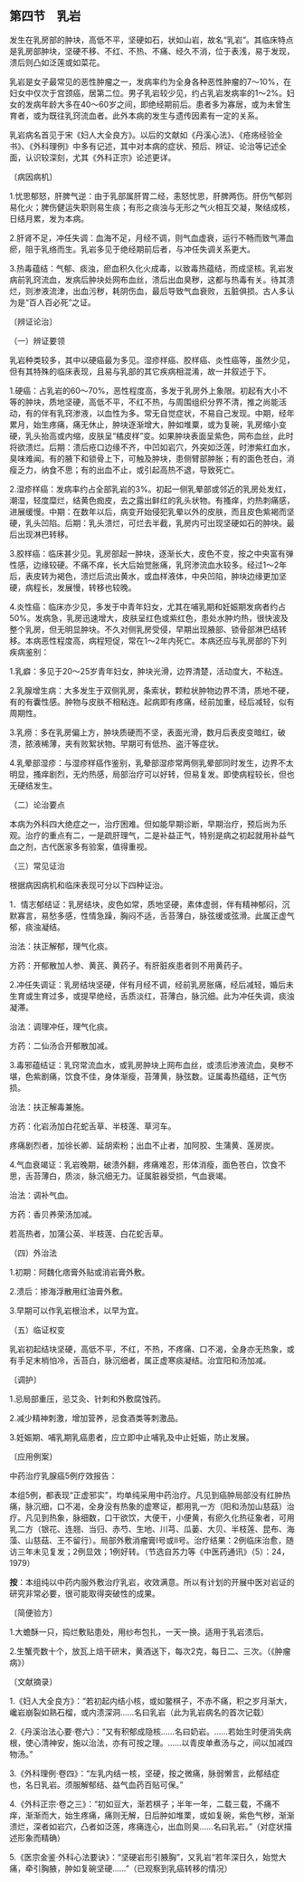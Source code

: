 ## 第四节　乳岩

发生在乳房部的肿块，高低不平，坚硬如石，状如山岩，故名“乳岩”。其临床特点是乳房部肿块，坚硬不移、不红、不热、不痛、经久不消，位于表浅，易于发现，溃后则凸如泛莲或如菜花。

乳岩是女子最常见的恶性肿瘤之一，发病率约为全身各种恶性肿瘤的7〜10%，在妇女中仅次于宫颈癌，居第二位。男子乳岩较少见，约占乳岩发病率的1〜2%。妇女的发病年龄大多在40〜60岁之间，即绝经期前后。患者多为寡居，或为未曾生育者，或为既往乳窍流血者。此外本病的发生与遗传因素有一定的关系。

乳岩病名首见于宋《妇人大全良方》。以后的文献如《丹溪心法》、《疮疡经验全书》、《外科理例》中多有记述，其中对本病的症状、预后、辨证、论治等记述全面，认识较深刻，尤其《外科正宗》论述更详。

〔病因病机〕

1.忧思郁怒，肝脾气逆：由于乳部属肝胃二经，恚怒忧思，肝脾两伤。肝伤气郁则易化火；脾伤健运失职则易生痰；有形之痰浊与无形之气火相互交凝，聚结成核，日结月累，发为本病。

2.肝肾不足，冲任失调：血海不足，月经不调，则气血虚衰，运行不畅而致气滞血瘀，阻于乳络而生。乳岩多见于绝经期前后者，与冲任失调关系更大。

3.热毒蕴结：气郁、痰浊，瘀血积久化火成毒，以致毒热蕴结，而成坚核。乳岩发病前乳窍流血，发病后肿块处网布血丝，溃后出血臭秽，这都与热毒有关。待其溃烂，则渗液流津，出血污秽，耗阴伤血，最后导致气血衰败，五脏俱损。古人多认为是“百人百必死”之证。

〔辨证论治〕

（一）辨证要领

乳岩种类较多，其中以硬癌最为多见。湿疹样癌、胶样癌、炎性癌等，虽然少见，但有其特殊的临床表现，且易与乳部的其它疾病相混淆，故一并叙述于下。

1.硬癌：占乳岩的60〜70%，恶性程度高，多发于乳房外上象限。初起有大小不等的肿块，质地坚硬，高低不平，不红不热，与周围组织分界不清，推之尚能活动，有的伴有乳窍渗液，以血性为多。常无自觉症状，不易自己发现。中期，经年累月，始生疼痛，痛无休止，肿块逐渐增大，肿如堆粟，或为复碗，乳房缩小变硬，乳头抬高或内缩，皮肤呈“橘皮样”变。如果肿块表面呈紫色，网布血丝，此时将欲溃烂。后期：溃后疮口边缘不齐，中凹如岩穴，外突如泛莲，时渗紫红血水，臭味难闻。有的腋下和锁骨上下，可触及肿块，患侧臂部肿胀；有的面色苍白，消瘦乏力，纳食不思；有的出血不止，或引起高热不退，导致死亡。

2.湿疹样癌：发病率约占全部乳岩的3%。初起一侧乳晕部或邻近的乳房处发红，潮湿，轻度糜烂，结黄色痂皮，去之露出鲜红的乳头状物。有搔痒，灼热刺痛感，进展缓慢。中期：在数年以后，病变开始侵犯乳晕以外的皮肤，而且皮色紫褐而坚硬，乳头凹陷。后期：乳头溃烂，可烂去半截，乳房内可出现坚硬如石的肿块。最后出现淋巴转移。

3.胶样癌：临床甚少见。乳房部起一肿块，逐渐长大，皮色不变，按之中央富有弹性感，边缘较硬。不痛不痒，长大后始觉胀痛，乳窍渗流血水较多。经过1〜2年后，表皮转为褐色，溃烂后流出黄水，或血样液体，中央凹陷，肿块边缘更加坚硬，病程长，发展慢，转移也较晚。

4.炎性癌：临床亦少见，多发于中青年妇女，尤其在哺乳期和妊娠期发病者约占50%。发病急，乳房迅速增大，皮肤呈红色或紫红色，患处水肿灼热，很快波及整个乳房，但无明显肿块。不久对侧乳房受侵，早期出现腋部、锁骨部淋巴结转移。本病恶性程度高，病程短促，常在1〜2年内死亡。本病还应与乳房部的下列疾病鉴别：

1.乳癖：多见于20〜25岁青年妇女，肿块光滑，边界清楚，活动度大，不粘连。

2.乳腺增生病：大多发生于双侧乳房，条索状，颗粒状肿物边界不清，质地不硬，有的有囊性感。肿物与皮肤不相粘连。起病即有疼痛，经前加重，经后减轻，似有周期性。

3.乳痨：多在乳房偏上方，肿块质硬而不坚，表面光滑，数月后表皮变暗红，破溃，脓液稀薄，夹有败絮状物。早期可有低热、盗汗等症状。

4.乳晕部湿疹：与湿疹样癌作鉴别，乳晕部湿疹常两侧乳晕部同时发生，边界不太明显，搔痒剧烈，无灼热感，局部治疗可以好转，但易复发。即使病程较长，但也无硬结发生。

（二）论治要点

本病为外科四大绝症之一，治疗困难。但如能早期诊断，早期治疗，预后尚为乐观。治疗的重点有二，一是疏肝理气，二是补益正气，特别是病之初起就用补益气血之剂，古代医家多有验案，值得重视。

（三）常见证治

根据病因病机和临床表现可分以下四种证治。

1．情志郁结证：乳房结块，皮色如常，质地坚硬，素体虚弱，伴有精神郁闷，沉默寡言，易愁多感，性情急躁，胸闷不适，舌苔薄白，脉弦缓或弦滑。此属正虚气郁，痰浊凝结。

治法：扶正解郁，理气化痰。

方药：开郁散加人参、黄芪、黄药子。有肝脏疾患者则不用黄药子。

2.冲任失调证：乳房结块坚硬，伴有月经不调，经前乳房胀痛，经后减轻，婚后未生育或生育过多，或提早绝经，舌质淡红，苔薄白，脉沉细。此为冲任失调，痰浊凝滞。

治法：调理冲任，理气化痰。

方药：二仙汤合开郁散加减。

3.毒邪蕴结证：乳窍常流血水，或乳房肿块上网布血丝，或溃后渗液流血，臭秽不堪，色紫剧痛，饮食不佳，身体渐瘦，苔薄黄，脉弦数。证属毒热蕴结，正气伤损。

治法：扶正解毒兼施。

方药：化岩汤加白花蛇舌草、半枝莲、草河车。

疼痛剧烈者，加徐长卿、延胡索粉；出血不止者，加阿胶、生蒲黄、莲房炭。

4.气血衰竭证：乳岩晚期，破溃外翻，疼痛难忍，形体消瘦，面色苍白，饮食不思，舌苔薄白，质淡，脉沉细无力。证属脏器受损，气血衰竭。

治法：调补气血。

方药：香贝养荣汤加减。

若高热者，加蒲公英、半枝莲、白花蛇舌草。

（四）外治法

1.初期：阿魏化痞膏外贴或消岩膏外敷。

2.溃后：掺海浮散用红油膏外敷。

3.早期可以作乳岩根治术，以早为宜。

（五）临证权变

乳岩初起结块坚硬，高低不平，不红，不热，不疼痛、口不渴，全身亦无热象，或有手足末梢怕冷，舌苔白，脉沉细者，属正虚寒痰凝结。治宜阳和汤加减。

〔调护〕

1.忌局部重压，忌艾灸、针刺和外敷腐蚀药。

2.减少精神刺激，增加营养，忌食酒类等刺激品。

3.妊娠期、哺乳期乳癌患者，应立即中止哺乳及中止妊娠，防止发展。

〔应用例案〕

中药治疗乳腺癌5例疗效报告：

本组5例，都表现“正虚邪实”，均单纯采用中药治疗。凡见到癌肿局部没有红肿热痛，脉沉细，口不渴，全身没有热象的虚寒证，都用乳一方（阳和汤加山慈菇）治疗。凡见到热象，脉细数，口干欲饮，大便干，小便黄，有瘀久化热征象者，可用乳二方（银花、连翘、当归、赤芍、生地、川芎、瓜蒌、大贝、半枝莲、昆布、海藻、山慈菇、王不留行）。局部外敷消瘤膏Ⅰ号或Ⅱ号。治疗结果：2例临床治愈，随访三年未见复发；2例显效；1例好转。（节选自苏力等《中医药通讯》（5）：24，1979）

**按**：本组纯以中药内服外敷治疗乳岩，收效满意。所以有计划的开展中医对岩证的研究非常必要，很可能取得突破性的成果。

〔简便验方〕

1.大蟾酥一只，捣烂敷贴患处，用纱布包扎，一天一换。适用于乳岩溃后。

2.生蟹壳数十个，放瓦上焙干研末，黄酒送下，每次2克，每日二、三次。（《肿瘤病》）

〔文献摘录〕

1.《妇人大全良方》：“若初起内结小核，或如鳖棋子，不赤不痛，积之岁月渐大，巉岩崩裂如熟石榴，或内溃深洞……名曰乳岩（此为乳岩病名的首次记载）

2.《丹溪治法心要·卷六》：“又有积郁成隐核……名曰奶岩。……若始生时便消失病根，使心清神安，施以治法，亦有可按之理。……以青皮单煮汤与之，间以加减四物汤。”

3.《外科理例·卷四》：“左乳内结一核，坚硬，按之微痛，脉弱懒言，此郁结症也，名日乳岩。须服解郁结、益气血药百贴可保。”

4.《外科正宗·卷之三》：“初如豆大，渐若棋子；半年一年，二载三载，不痛不痒，渐渐而大，始生疼痛，痛则无解，日后肿如堆栗，或如复碗，紫色气秽，渐渐溃烂，深者如岩穴，凸者如泛莲，疼痛连心，出血则臭……名曰乳岩。”（对症状描述形象而精确）

5.《医宗金鉴·外科心法要诀》：“坚硬岩形引腋胸”，又乳岩“若年深日久，始觉大痛，牵引胸腋，肿如复碗坚硬……”（已观察到乳癌转移的情况）
